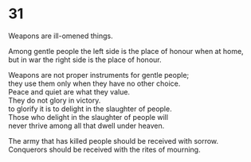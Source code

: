 # 31

Weapons are ill-omened things.<br/>

Among gentle people the left side is the place of honour when at home,<br/>
but in war the right side is the place of honour.<br/>

Weapons are not proper instruments for gentle people;<br/>
they use them only when they have no other choice.<br/>
Peace and quiet are what they value.<br/>
They do not glory in victory.<br/>
to glorify it is to delight in the slaughter of people.<br/>
Those who delight in the slaughter of people will<br/>
never thrive among all that dwell under heaven.<br/>

The army that has killed people should be received with sorrow.<br/>
Conquerors should be received with the rites of mourning.<br/>